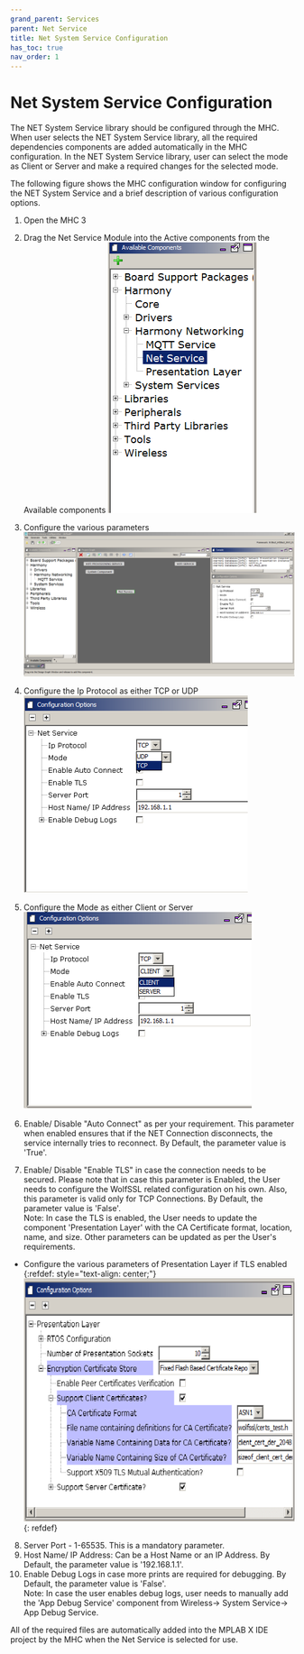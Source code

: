 ```yaml
---
grand_parent: Services
parent: Net Service
title: Net System Service Configuration
has_toc: true
nav_order: 1
---
```


# Net System Service Configuration
The NET System Service library should be configured through the MHC. When user selects the NET System Service library, all the required dependencies components are added automatically in the MHC configuration. In the NET System Service library, user can select the mode as Client or Server and make a required changes for the selected mode.

The following figure shows the MHC configuration window for configuring the NET System Service and a brief description of various configuration options.
1. Open the MHC 3
2. Drag the Net Service Module into the Active components from the Available components
![](./images/Net_service_MHC.png)

3. Configure the various parameters
![](./images/Net_service_config.png)

4. Configure the Ip Protocol as either TCP or UDP
![](./images/Net_service_config_ipprot.png)

5. Configure the Mode as either Client or Server
![](./images/Net_service_config_mode.png)

6. Enable/ Disable "Auto Connect" as per your requirement. This parameter when enabled ensures that if the NET Connection disconnects, the service internally tries to reconnect. By Default, the parameter value is 'True'.
7. Enable/ Disable "Enable TLS" in case the connection needs to be secured. Please note that in case this parameter is Enabled, the User needs to configure the WolfSSL related configuration on his own. Also, this parameter is valid only for TCP Connections. By Default, the parameter value is 'False'.<br>Note: In case the TLS is enabled, the User needs to update the component 'Presentation Layer' with the CA Certificate format, location, name, and size. Other parameters can be updated as per the User's requirements.

- Configure the various parameters of Presentation Layer if TLS enabled
{:refdef: style="text-align: center;"}
![](./images/presentation_layer.png)
{: refdef}


8. Server Port - 1-65535. This is a mandatory parameter.
9. Host Name/ IP Address: Can be a Host Name or an IP Address. By Default, the parameter value is '192.168.1.1'.
10. Enable Debug Logs in case more prints are required for debugging. By Default, the parameter value is 'False'.<br>Note: In case the user enables debug logs, user needs to manually add the 'App Debug Service' component from Wireless-> System Service-> App Debug Service.


All of the required files are automatically added into the MPLAB X IDE project by the MHC when the Net Service is selected for use.
